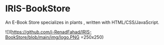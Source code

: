 # IRIS-BookStore
An E-Book Store specializes in plants , written with HTML/CSS/JavaScript.

![](https://github.com/i-RenadFahad/IRIS-BookStore/blob/main/img/logo.PNG =250x250)
